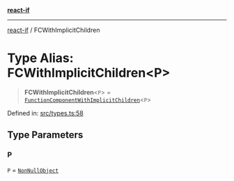 [**react-if**](../README.md)

***

[react-if](../globals.md) / FCWithImplicitChildren

# Type Alias: FCWithImplicitChildren\<P\>

> **FCWithImplicitChildren**\<`P`\> = [`FunctionComponentWithImplicitChildren`](FunctionComponentWithImplicitChildren.md)\<`P`\>

Defined in: [src/types.ts:58](https://github.com/romac/react-if/blob/71170442c8c788e995485f0d3ed5b6b6ba023db2/src/types.ts#L58)

## Type Parameters

### P

`P` = [`NonNullObject`](NonNullObject.md)

